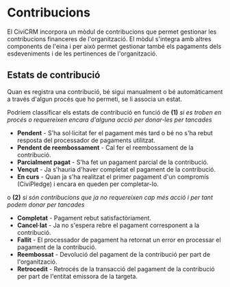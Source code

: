 # Contribucions

El CiviCRM incorpora un mòdul de contribucions que permet gestionar les contribucions financeres de l'organització. El mòdul s'integra amb altres components de l'eina i per això permet gestionar també els pagaments dels esdeveniments i de les pertinences de l'organització.

## Estats de contribució

Quan es registra una contribució, bé sigui manualment o bé automàticament a través d'algun procés que ho permeti, se li associa un estat.

Podríem classificar els estats de contribució en funció de **(1)** *si es troben en procés o requereixen encara d'alguna acció per donar-les per tancades*

- **Pendent** - S'ha sol·licitat fer el pagament més tard o bé no s'ha rebut resposta del processador de pagaments utilitzat.
- **Pendent de reembossament** - Cal fer el reembossament de la contribució.
- **Parcialment pagat** - S'ha fet un pagament parcial de la contribució.
- **Vençut** - Ja s'hauria d'haver completat el pagament de la contribució.
- **En curs** - Quan ja s'ha realitzat el primer pagament d'un compromís (CiviPledge) i encara en queden per completar-lo.

o **(2)** *si són contribucions que ja no requereixen cap més acció i per tant podem donar per tancades*

- **Completat** - Pagament rebut satisfactòriament.
- **Cancel·lat** - Ja no s'espera rebre el pagament corresponent a la contribució.
- **Fallit** - El processador de pagament ha retornat un error en processar el pagament de la contribució.
- **Reembossat** - Devolució del pagament de la contribució per part de l'organització.
- **Retrocedit** - Retrocés de la transacció del pagament de la contribució per part de l'entitat emissora de la targeta.
